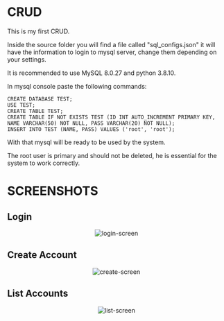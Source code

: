 # CRUD

This is my first CRUD.

Inside the source folder you will find a file called "sql_configs.json" it will have the information to login to mysql server, change them depending on your settings.

It is recommended to use MySQL 8.0.27 and python 3.8.10.

In mysql console paste the following commands:

```
CREATE DATABASE TEST;
USE TEST;
CREATE TABLE TEST;
CREATE TABLE IF NOT EXISTS TEST (ID INT AUTO_INCREMENT PRIMARY KEY, NAME VARCHAR(50) NOT NULL, PASS VARCHAR(20) NOT NULL);
INSERT INTO TEST (NAME, PASS) VALUES ('root', 'root');
```

With that mysql will be ready to be used by the system.

The root user is primary and should not be deleted, he is essential for the system to work correctly.

# SCREENSHOTS

## Login

<p align="center">
  <img src="https://user-images.githubusercontent.com/81983803/147279676-c1eac9d1-0c2f-4ece-b3fa-ae85178fa345.png" alt="login-screen"/>
</p>

## Create Account

<p align="center">
  <img src="https://user-images.githubusercontent.com/81983803/147279731-9609a66e-9eb0-4cd9-bda6-3fe9acf88365.png" alt="create-screen"/>
</p>

## List Accounts

<p align="center">
  <img src="https://user-images.githubusercontent.com/81983803/147283143-2841caaa-4b38-4cd8-be20-646ff60d7135.png" alt="list-screen"/>
</p>